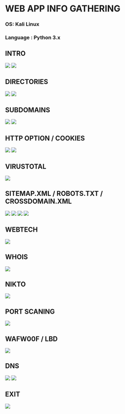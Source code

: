 # WEB APP INFO GATHERING

### OS: Kali Linux
### Language : Python 3.x

## INTRO

<img src="https://github.com/fatihh92/Wep-App-Info-Gathering/blob/master/img/1.PNG">

<img src="https://github.com/fatihh92/Wep-App-Info-Gathering/blob/master/img/1.PNG">

## DIRECTORIES

<img src="https://github.com/fatihh92/Wep-App-Info-Gathering/blob/master/img/1.1.PNG">

<img src="https://github.com/fatihh92/Wep-App-Info-Gathering/blob/master/img/1.2.PNG">

## SUBDOMAINS

<img src="https://github.com/fatihh92/Wep-App-Info-Gathering/blob/master/img/2.1.PNG">

<img src="https://github.com/fatihh92/Wep-App-Info-Gathering/blob/master/img/2.2.PNG">

## HTTP OPTION / COOKIES

<img src="https://github.com/fatihh92/Wep-App-Info-Gathering/blob/master/img/3.1.PNG">

<img src="https://github.com/fatihh92/Wep-App-Info-Gathering/blob/master/img/3.2.PNG">

## VIRUSTOTAL

<img src="https://github.com/fatihh92/Wep-App-Info-Gathering/blob/master/img/4.1.PNG">

## SITEMAP.XML / ROBOTS.TXT / CROSSDOMAIN.XML

<img src="https://github.com/fatihh92/Wep-App-Info-Gathering/blob/master/img/5.1.PNG">

<img src="https://github.com/fatihh92/Wep-App-Info-Gathering/blob/master/img/5.2.PNG">

<img src="https://github.com/fatihh92/Wep-App-Info-Gathering/blob/master/img/5.3.PNG">

<img src="https://github.com/fatihh92/Wep-App-Info-Gathering/blob/master/img/5.4.PNG">

## WEBTECH

<img src="https://github.com/fatihh92/Wep-App-Info-Gathering/blob/master/img/6.1.PNG">

## WHOIS

<img src="https://github.com/fatihh92/Wep-App-Info-Gathering/blob/master/img/7.1.PNG">

## NIKTO

<img src="https://github.com/fatihh92/Wep-App-Info-Gathering/blob/master/img/8.1.PNG">

## PORT SCANING

<img src="https://github.com/fatihh92/Wep-App-Info-Gathering/blob/master/img/9.1.PNG">

## WAFW00F / LBD

<img src="https://github.com/fatihh92/Wep-App-Info-Gathering/blob/master/img/10.1.PNG">

## DNS

<img src="https://github.com/fatihh92/Wep-App-Info-Gathering/blob/master/img/11.1.PNG">

<img src="https://github.com/fatihh92/Wep-App-Info-Gathering/blob/master/img/11.2.PNG">

## EXIT

<img src="https://github.com/fatihh92/Wep-App-Info-Gathering/blob/master/img/12.1.PNG">
